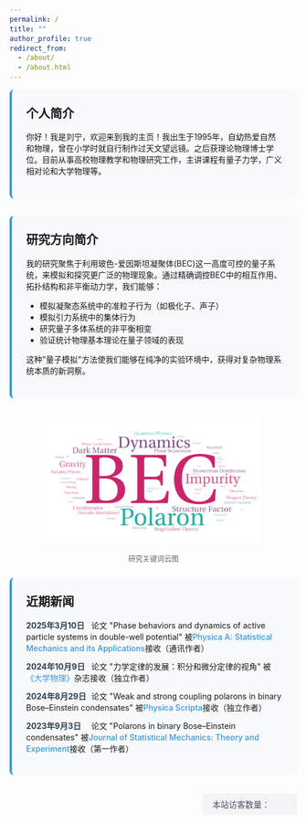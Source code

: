 ```yaml
---
permalink: /
title: ""
author_profile: true
redirect_from: 
  - /about/
  - /about.html
---
```


<style>
  .content-box {
    background-color: #f8f9fa;
    padding: 25px;
    border-radius: 8px;
    border-left: 4px solid #3498db;
    margin-bottom: 30px;
  }
  
  .news-item {
    margin-bottom: 12px;
  }
  
  .news-date {
    font-weight: bold;
    color: #2c3e50;
    display: inline-block;
    min-width: 110px;
  }
  
  .research-image {
    text-align: center;
    margin: 25px 0;
  }
  
  .research-image img {
    max-width: 75%; /* 调整为原尺寸的75% */
    height: auto;
    border-radius: 4px;
  }
  
  .visitor-counter {
    text-align: right;
    margin: 2rem 0;
  }
  
  .visitor-counter span {
    display: inline-block;
    padding: 0.5rem 1rem;
    background: #f3f4f6;
    border-radius: 0.25rem;
    font-size: 0.9rem;
    color: #4b5563;
  }
  
  .journal-name {
    color: #3498db;
    font-weight: 500;
  }
</style>

<div class="content-box">
  <h2 style="margin-top: 0;">个人简介</h2>
  
  <p>你好！我是刘宁，欢迎来到我的主页！我出生于1995年，自幼热爱自然和物理，曾在小学时就自行制作过天文望远镜。之后获理论物理博士学位。目前从事高校物理教学和物理研究工作，主讲课程有量子力学，广义相对论和大学物理等。</p>
</div>


<div class="content-box">
  <h2 style="margin-top: 0;">研究方向简介</h2>
  <p>我的研究聚焦于利用玻色-爱因斯坦凝聚体(BEC)这一高度可控的量子系统，来模拟和探究更广泛的物理现象。通过精确调控BEC中的相互作用、拓扑结构和非平衡动力学，我们能够：</p>
  <ul>
    <li>模拟凝聚态系统中的准粒子行为（如极化子、声子）</li>
     <li>模拟引力系统中的集体行为</li>
    <li>研究量子多体系统的非平衡相变</li>
    <li>验证统计物理基本理论在量子领域的表现</li>
  </ul>
  <p>这种"量子模拟"方法使我们能够在纯净的实验环境中，获得对复杂物理系统本质的新洞察。</p>
</div>

<div class="research-image">
  <img src="/images/BEC.png" alt="研究关键词云图：玻色-爱因斯坦凝聚、量子模拟、极化子、非平衡动力学、拓扑量子态">
  <p style="font-size: 0.9em; color: #666;">研究关键词云图</p>
</div>

<div class="content-box">
  <h2 style="margin-top: 0;">近期新闻</h2>
  
  <div class="news-item">
    <span class="news-date">2025年3月10日</span>
    论文 "Phase behaviors and dynamics of active particle systems in double-well potential" 被<span class="journal-name">Physica A: Statistical Mechanics and its Applications</span>接收（通讯作者）
  </div>
  
  <div class="news-item">
    <span class="news-date">2024年10月9日</span>
    论文 "力学定律的发展：积分和微分定律的视角" 被<span class="journal-name">《大学物理》</span>杂志接收（独立作者）
  </div>
  
  <div class="news-item">
    <span class="news-date">2024年8月29日</span>
    论文 "Weak and strong coupling polarons in binary Bose–Einstein condensates" 被<span class="journal-name">Physica Scripta</span>接收（独立作者）
  </div>
  
  <div class="news-item">
    <span class="news-date">2023年9月3日</span>
    论文 "Polarons in binary Bose–Einstein condensates" 被<span class="journal-name">Journal of Statistical Mechanics: Theory and Experiment</span>接收（第一作者）
  </div>
</div>

<div class="visitor-counter">
  <span id="busuanzi_container_site_uv">本站访客数量：<span id="busuanzi_value_site_uv"></span></span>
</div>

<script async src="//busuanzi.ibruce.info/busuanzi/2.3/busuanzi.pure.mini.js"></script>
